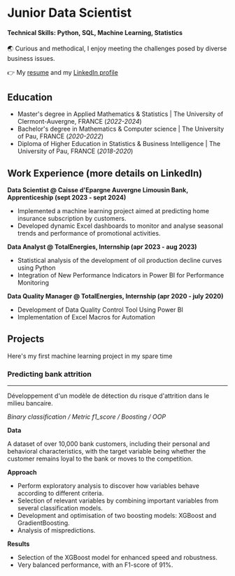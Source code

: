 # Junior Data Scientist 

#### Technical Skills: Python, SQL, Machine Learning, Statistics

🌏 Curious and methodical, I enjoy meeting the challenges posed by diverse business issues.

👉 My [resume]() and my [LinkedIn profile](https://www.linkedin.com/in/théojean/)

## Education
- Master's degree in Applied Mathematics & Statistics | The University of Clermont-Auvergne, FRANCE (_2022-2024_)								       	
- Bachelor's degree in Mathematics & Computer science	| The University of Pau, FRANCE (_2020-2022_)	 			        		
- Diploma of Higher Education in Statistics & Business Intelligence | The University of Pau, FRANCE (_2018-2020_)

## Work Experience (more details on LinkedIn)
**Data Scientist @ Caisse d'Epargne Auvergne Limousin Bank, Apprenticeship (sept 2023 - sept 2024)**
- Implemented a machine learning project aimed at predicting home insurance subscription by customers.
- Developed dynamic Excel dashboards to monitor and analyse seasonal trends and performance of promotional activities.

**Data Analyst @ TotalEnergies, Internship (apr 2023 - aug 2023)**
- Statistical analysis of the development of oil production decline curves using Python
- Integration of New Performance Indicators in Power BI for Performance Monitoring

**Data Quality Manager @ TotalEnergies, Internship (apr 2020 - july 2020)**
- Development of Data Quality Control Tool Using Power BI
- Implementation of Excel Macros for Automation

## Projects
Here's my first machine learning project in my spare time
&nbsp;
### Predicting bank attrition
---------

Développement d'un modèle de détection du risque d'attrition dans le milieu bancaire.

*Binary classification / Metric f1_score / Boosting / OOP*

**Data**

A dataset of over 10,000 bank customers, including their personal and behavioral characteristics, with the target variable being whether the customer remains loyal to the bank or moves to the competition.

**Approach**

- Perform exploratory analysis to discover how variables behave according to different criteria.
- Selection of relevant variables by combining important variables from several classification models.
- Development and optimisation of two boosting models: XGBoost and GradientBoosting.
- Analysis of mispredictions.

**Results**

- Selection of the XGBoost model for enhanced speed and robustness.
- Very balanced performance, with an F1-score of 91%.
